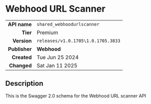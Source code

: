 # Webhood URL Scanner
| | |
|-:|-|
|**API name**|`shared_webhoodurlscanner`|
|**Tier**|Premium|
|**Version**|`releases/v1.0.1705\1.0.1705.3833`|
|**Publisher**|**Webhood**|
|**Created**|Tue Jun 25 2024|
|**Changed**|Sat Jan 11 2025|

## Description
This is the Swagger 2.0 schema for the Webhood URL scanner API
